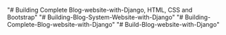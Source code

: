 "# Building Complete Blog-website-with-Django, HTML, CSS and Bootstrap" 
"# Building-Blog-System-Website-with-Django" 
"# Building-Complete-Blog-website-with-Django" 
"# Build-Blog-website-with-Django" 
